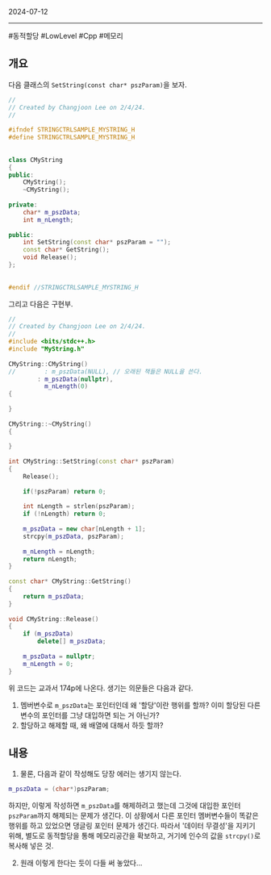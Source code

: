 

2024-07-12

----
#동적할당 #LowLevel #Cpp #메모리 


## 개요
다음 클래스의 `SetString(const char* pszParam)`을 보자.
```cpp
//  
// Created by Changjoon Lee on 2/4/24.  
//  
  
#ifndef STRINGCTRLSAMPLE_MYSTRING_H  
#define STRINGCTRLSAMPLE_MYSTRING_H  
  
  
class CMyString  
{  
public:  
    CMyString();  
    ~CMyString();  
  
private:  
    char* m_pszData;  
    int m_nLength;  
  
public:  
    int SetString(const char* pszParam = "");  
    const char* GetString();  
    void Release();  
};  
  
  
#endif //STRINGCTRLSAMPLE_MYSTRING_H
```

그리고 다음은 구현부.
```cpp
//  
// Created by Changjoon Lee on 2/4/24.  
//  
#include <bits/stdc++.h>  
#include "MyString.h"
  
CMyString::CMyString()  
//        : m_pszData(NULL), // 오래된 책들은 NULL을 쓴다.  
        : m_pszData(nullptr),  
          m_nLength(0)  
{  
  
}  
  
CMyString::~CMyString()  
{  
  
}  
  
int CMyString::SetString(const char* pszParam)  
{  
    Release();  
  
    if(!pszParam) return 0;  
  
    int nLength = strlen(pszParam);  
    if (!nLength) return 0;  
  
    m_pszData = new char[nLength + 1];  
    strcpy(m_pszData, pszParam);  
  
    m_nLength = nLength;  
    return nLength;  
}  
  
const char* CMyString::GetString()  
{  
    return m_pszData;  
}  
  
void CMyString::Release()  
{  
    if (m_pszData)  
        delete[] m_pszData;  
  
    m_pszData = nullptr;  
    m_nLength = 0;  
}
```

위 코드는 교과서 174p에 나온다.
생기는 의문들은 다음과 같다.
1. 멤버변수로 `m_pszData`는 포인터인데 왜 '할당'이란 행위를 할까?
	이미 할당된 다른 변수의 포인터를 그냥 대입하면 되는 거 아닌가?
2. 할당하고 해제할 때, 왜 배열에 대해서 하듯 할까?

## 내용
1. 물론, 다음과 같이 작성해도 당장 에러는 생기지 않는다. 
```cpp
m_pszData = (char*)pszParam;
```

하지만, 이렇게 작성하면 `m_pszData`를 해제하려고 했는데 그것에 대입한 포인터 `pszParam`까지 해제되는 문제가 생긴다. 
이 상황에서 다른 포인터 멤버변수들이 똑같은 행위를 하고 있었으면 댕글링 포인터 문제가 생긴다.
따라서 '데이터 무결성'을 지키기 위해, 별도로 동적할당을 통해 메모리공간을 확보하고, 거기에 인수의 값을 `strcpy()`로 복사해 넣은 것.

2. 원래 이렇게 한다는 듯이 다들 써 놓았다...
